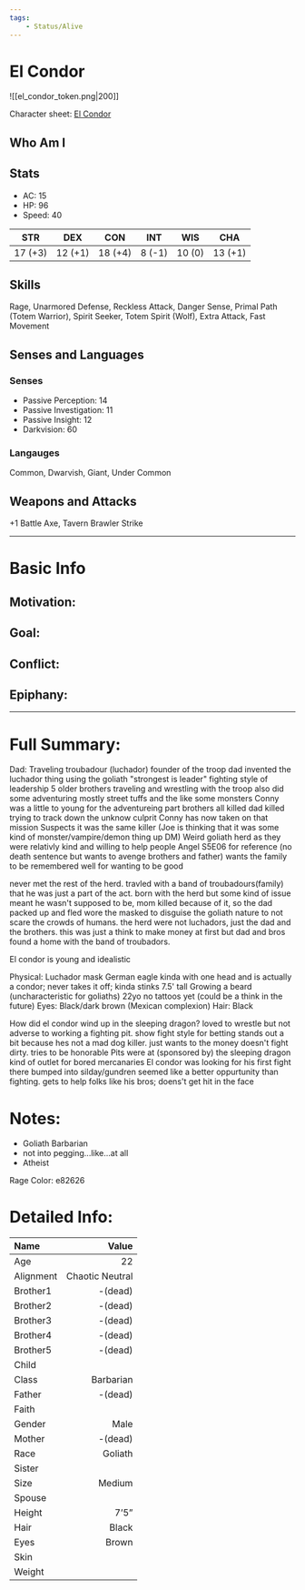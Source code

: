 ```yaml
---
tags:
    - Status/Alive
---
```


# El Condor
![[el_condor_token.png|200]]

Character sheet: [El Condor](https://www.dndbeyond.com/characters/8253973)

## Who Am I

## Stats
- AC: 15
- HP: 96
- Speed: 40

| STR | DEX | CON | INT | WIS | CHA|
| ---- | ---- | ---- | ---- | ---- | ---- |
|17 (+3)|12 (+1)|18 (+4)|8 (-1)|10 (0)|13 (+1)|

## Skills
Rage, Unarmored Defense, Reckless Attack, Danger Sense, Primal Path (Totem Warrior), Spirit Seeker, Totem Spirit (Wolf), Extra Attack, Fast Movement

## Senses and Languages
### Senses
- Passive Perception: 14
- Passive Investigation: 11
- Passive Insight: 12
- Darkvision: 60

### Langauges
Common, Dwarvish, Giant, Under Common

## Weapons and Attacks
+1 Battle Axe, Tavern Brawler Strike

___
# Basic Info

## Motivation: 

## Goal:

## Conflict:

## Epiphany:
___
# Full Summary:
Dad: Traveling troubadour (luchador) founder of the troop
dad invented the luchador thing using the goliath "strongest is leader" fighting style of leadership
5 older brothers
traveling and wrestling with the troop
also did some adventuring
mostly street tuffs and the like some monsters
Conny was a little to young for the adventureing part
brothers all killed
dad killed trying to track down the unknow culprit
Conny has now taken on that mission
Suspects it was the same killer
(Joe is thinking that it was some kind of monster/vampire/demon thing up DM)
Weird goliath herd as they were relativly kind and willing to help people
Angel S5E06 for reference (no death sentence but wants to avenge brothers and father)
wants the family to be remembered well for wanting to be good

never met the rest of the herd. travled with a band of troubadours(family) that he was just a part of the act.
born with the herd but some kind of issue meant he wasn't supposed to be, mom killed because of it, so the dad packed up and fled
wore the masked to disguise the goliath nature to not scare the crowds of humans. the herd were not luchadors, just the dad and the brothers.
this was just a think to make money at first but dad and bros found a home with the band of troubadors.


El condor is young and idealistic

Physical:
Luchador mask
German eagle kinda with one head and is actually a condor; never takes it off; kinda stinks
7.5' tall
Growing a beard (uncharacteristic for goliaths)
22yo
no tattoos yet (could be a think in the future)
Eyes: Black/dark brown
(Mexican complexion)
Hair: Black

How did el condor wind up in the sleeping dragon?
loved to wrestle but not adverse to working a fighting pit. show fight style for betting
stands out a bit because hes not a mad dog killer. just wants to the money
doesn't fight dirty. tries to be honorable
Pits were at (sponsored by) the sleeping dragon kind of outlet for bored mercanaries
El condor was looking for his first fight there bumped into silday/gundren
seemed like a better oppurtunity than fighting. gets to help folks like his bros; doens't get hit in the face

# Notes:
- Goliath Barbarian
- not into pegging...like...at all
- Atheist

Rage Color: e82626

# Detailed Info:
Name|Value
:-----|-----:
Age|22
Alignment|Chaotic Neutral
Brother1|-(dead)
Brother2|-(dead)
Brother3|-(dead)
Brother4|-(dead)
Brother5|-(dead)
Child|
Class|Barbarian
Father|-(dead)
Faith|
Gender|Male
Mother|-(dead)
Race|Goliath
Sister|
Size|Medium
Spouse|
Height|7’5”
Hair|Black
Eyes|Brown
Skin|
Weight|
